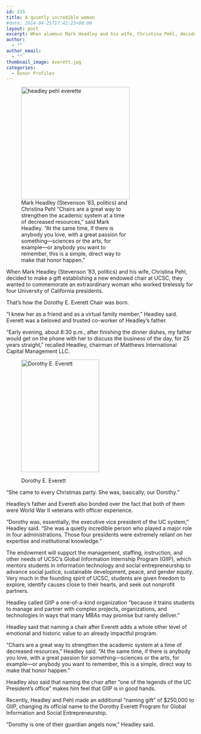 ```yaml
---
id: 225
title: A quietly incredible woman
#date: 2014-04-25T17:42:23+00:00
layout: post
excerpt: When alumnus Mark Headley and his wife, Christina Pehl, decided to make a gift establishing a new endowed chair at UCSC, they wanted to commemorate an extraordinary woman who worked tirelessly for four University of California presidents.
author:
  - ""
author_email:
  - ""
thumbnail_image: everett.jpg
categories:
  - Donor Profiles
---
```

<figure id="attachment_226" style="width: 290px" class="wp-caption alignright"><img class="size-medium wp-image-226" src="http://live-ucsc-giving.pantheonsite.io/wp-content/uploads/2017/08/headley-pehl-everette-290x300.jpg" alt="headley pehl everette" width="290" height="300" srcset="https://ucsc-giving.lndo.site/wp-content/uploads/2017/08/headley-pehl-everette-290x300.jpg 290w, https://ucsc-giving.lndo.site/wp-content/uploads/2017/08/headley-pehl-everette.jpg 350w" sizes="(max-width: 290px) 100vw, 290px" /><figcaption class="wp-caption-text">Mark Headley (Stevenson &#8217;83, politics) and Christina Pehl  
&#8220;Chairs are a great way to strengthen the academic system at a time of decreased resources,&#8221; said Mark Headley. &#8220;At the same time, if there is anybody you love, with a great passion for something—sciences or the arts, for example—or anybody you want to remember, this is a simple, direct way to make that honor happen.&#8221;</figcaption></figure> 

When Mark Headley (Stevenson &#8217;83, politics) and his wife, Christina Pehl, decided to make a gift establishing a new endowed chair at UCSC, they wanted to commemorate an extraordinary woman who worked tirelessly for four University of California presidents.

That&#8217;s how the Dorothy E. Everett Chair was born.

&#8220;I knew her as a friend and as a virtual family member,&#8221; Headley said. Everett was a beloved and trusted co-worker of Headley&#8217;s father.

&#8220;Early evening, about 8:30 p.m., after finishing the dinner dishes, my father would get on the phone with her to discuss the business of the day, for 25 years straight,&#8221; recalled Headley, chairman of Matthews International Capital Management LLC.<figure id="attachment_228" style="width: 208px" class="wp-caption alignright">

<img class="size-medium wp-image-228" src="http://live-ucsc-giving.pantheonsite.io/wp-content/uploads/2014/04/dorothy-everette-208x300.jpg" alt="Dorothy E. Everett" width="208" height="300" srcset="https://ucsc-giving.lndo.site/wp-content/uploads/2014/04/dorothy-everette-208x300.jpg 208w, https://ucsc-giving.lndo.site/wp-content/uploads/2014/04/dorothy-everette.jpg 225w" sizes="(max-width: 208px) 100vw, 208px" /> <figcaption class="wp-caption-text">Dorothy E. Everett</figcaption></figure> 

&#8220;She came to every Christmas party. She was, basically, our Dorothy.&#8221;

Headley&#8217;s father and Everett also bonded over the fact that both of them were World War II veterans with officer experience.

&#8220;Dorothy was, essentially, the executive vice president of the UC system,&#8221; Headley said. &#8220;She was a quietly incredible person who played a major role in four administrations. Those four presidents were extremely reliant on her expertise and institutional knowledge.&#8221;

The endowment will support the management, staffing, instruction, and other needs of UCSC&#8217;s Global Information Internship Program (GIIP), which mentors students in information technology and social entrepreneurship to advance social justice, sustainable development, peace, and gender equity. Very much in the founding spirit of UCSC, students are given freedom to explore, identify causes close to their hearts, and seek out nonprofit partners.

Headley called GIIP a one-of-a-kind organization &#8220;because it trains students to manage and partner with complex projects, organizations, and technologies in ways that many MBAs may promise but rarely deliver.&#8221;

Headley said that naming a chair after Everett adds a whole other level of emotional and historic value to an already impactful program.

&#8220;Chairs are a great way to strengthen the academic system at a time of decreased resources,&#8221; Headley said. &#8220;At the same time, if there is anybody you love, with a great passion for something—sciences or the arts, for example—or anybody you want to remember, this is a simple, direct way to make that honor happen.&#8221;

Headley also said that naming the chair after &#8220;one of the legends of the UC President&#8217;s office&#8221; makes him feel that GIIP is in good hands.

Recently, Headley and Pehl made an additional &#8220;naming gift&#8221; of $250,000 to GIIP, changing its official name to the Dorothy Everett Program for Global Information and Social Entrepreneurship.

&#8220;Dorothy is one of their guardian angels now,&#8221; Headley said.
